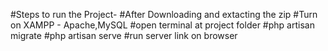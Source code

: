 #Steps to run the Project-
#After Downloading and extacting the zip
#Turn on XAMPP - Apache,MySQL
#open terminal at project folder
 #php artisan migrate
 #php artisan serve
#run server link on browser
